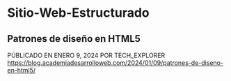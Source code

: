 ﻿# Sitio-Web-Estructurado

## Patrones de diseño en HTML5
PÚBLICADO EN ENERO 9, 2024 POR TECH_EXPLORER
https://blog.academiadesarrolloweb.com/2024/01/09/patrones-de-diseno-en-html5/
